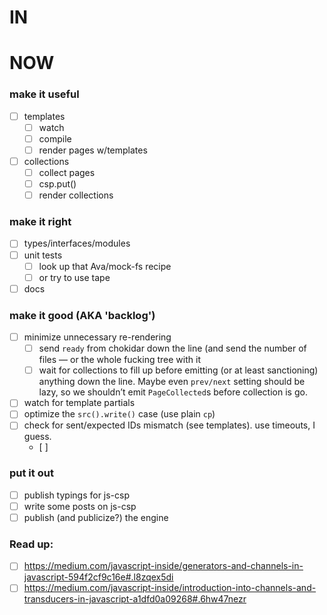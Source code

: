 # IN

# NOW
### make it useful
- [ ] templates
    - [ ] watch
    - [ ] compile
    - [ ] render pages w/templates
- [ ] collections
    - [ ] collect pages
    - [ ] csp.put()
    - [ ] render collections
    
### make it right
- [ ] types/interfaces/modules
- [ ] unit tests
    - [ ] look up that Ava/mock-fs recipe
    - [ ] or try to use tape
- [ ] docs

### make it good (AKA 'backlog')
- [ ] minimize unnecessary re-rendering
    - [ ] send `ready` from chokidar down the line (and send the number of files — or the whole fucking tree with it
    - [ ] wait for collections to fill up before emitting (or at least sanctioning) anything down the line. Maybe even `prev/next` setting should be lazy, so we shouldn’t emit `PageCollected`s before collection is go.
- [ ] watch for template partials
- [ ] optimize the `src().write()` case (use plain `cp`)
- [ ] check for sent/expected IDs mismatch (see templates). use timeouts, I guess.
    - [ ] 

### put it out
- [ ] publish typings for js-csp
- [ ] write some posts on js-csp
- [ ] publish (and publicize?) the engine

### Read up:
- [ ] https://medium.com/javascript-inside/generators-and-channels-in-javascript-594f2cf9c16e#.l8zqex5di
- [ ] https://medium.com/javascript-inside/introduction-into-channels-and-transducers-in-javascript-a1dfd0a09268#.6hw47nezr